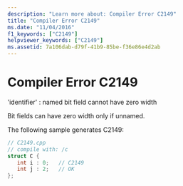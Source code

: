 ```yaml
---
description: "Learn more about: Compiler Error C2149"
title: "Compiler Error C2149"
ms.date: "11/04/2016"
f1_keywords: ["C2149"]
helpviewer_keywords: ["C2149"]
ms.assetid: 7a106dab-d79f-41b9-85be-f36e86e4d2ab
---
```

# Compiler Error C2149

'identifier' : named bit field cannot have zero width

Bit fields can have zero width only if unnamed.

The following sample generates C2149:

```cpp
// C2149.cpp
// compile with: /c
struct C {
   int i : 0;   // C2149
   int j : 2;   // OK
};
```
